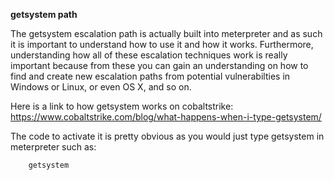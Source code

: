 <strong>getsystem path</strong>

The getsystem escalation path is actually built into meterpreter and as such it is important to understand how to use it and how it works. Furthermore, understanding how all of these escalation techniques work is really important because from these you can gain an understanding on how to find and create new escalation paths from potential vulnerabilties in Windows or Linux, or even OS X, and so on.

Here is a link to how getsystem works on cobaltstrike:
https://www.cobaltstrike.com/blog/what-happens-when-i-type-getsystem/

The code to activate it is pretty obvious as you would just type getsystem in meterpreter such as:
```
    getsystem
```

